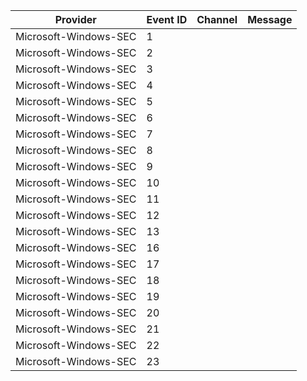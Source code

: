 Provider               |  Event ID  |  Channel  |  Message
-----------------------|------------|-----------|---------
Microsoft-Windows-SEC  |  1         |           |
Microsoft-Windows-SEC  |  2         |           |
Microsoft-Windows-SEC  |  3         |           |
Microsoft-Windows-SEC  |  4         |           |
Microsoft-Windows-SEC  |  5         |           |
Microsoft-Windows-SEC  |  6         |           |
Microsoft-Windows-SEC  |  7         |           |
Microsoft-Windows-SEC  |  8         |           |
Microsoft-Windows-SEC  |  9         |           |
Microsoft-Windows-SEC  |  10        |           |
Microsoft-Windows-SEC  |  11        |           |
Microsoft-Windows-SEC  |  12        |           |
Microsoft-Windows-SEC  |  13        |           |
Microsoft-Windows-SEC  |  16        |           |
Microsoft-Windows-SEC  |  17        |           |
Microsoft-Windows-SEC  |  18        |           |
Microsoft-Windows-SEC  |  19        |           |
Microsoft-Windows-SEC  |  20        |           |
Microsoft-Windows-SEC  |  21        |           |
Microsoft-Windows-SEC  |  22        |           |
Microsoft-Windows-SEC  |  23        |           |
